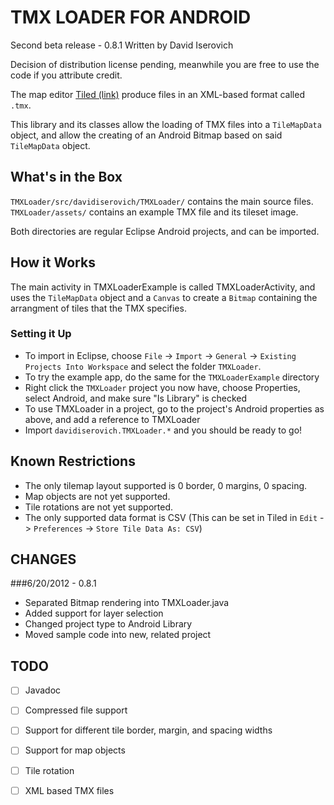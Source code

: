 TMX LOADER FOR ANDROID
======================
Second beta release - 0.8.1
Written by David Iserovich

Decision of distribution license pending,
meanwhile you are free to use the code if you
attribute credit.


The map editor [Tiled (link)](http://www.mapeditor.org/) produce files in an XML-based format called `.tmx`.

This library and its classes allow the loading of TMX files into a `TileMapData` object, and allow the creating of an Android Bitmap based on said `TileMapData` object.

What's in the Box
-----

`TMXLoader/src/davidiserovich/TMXLoader/` contains the main source files.
`TMXLoader/assets/` contains an example TMX file and its tileset image.

Both directories are regular Eclipse Android projects, and can be imported.

How it Works
---

The main activity in TMXLoaderExample is called TMXLoaderActivity, and uses the `TileMapData` object and a `Canvas` to create a `Bitmap` containing the arrangment of tiles that the TMX specifies.

### Setting it Up

- To import in Eclipse, choose `File` -> `Import` -> `General` -> `Existing Projects Into Workspace` and select the folder `TMXLoader`.
- To try the example app, do the same for the `TMXLoaderExample` directory
- Right click the `TMXLoader` project you now have, choose Properties, select Android, and make sure "Is Library" is checked
- To use TMXLoader in a project, go to the project's Android properties as above, and add a reference to TMXLoader
- Import `davidiserovich.TMXLoader.*` and you should be ready to go!


Known Restrictions
---

- The only tilemap layout supported is 0 border, 0 margins, 0 spacing.
- Map objects are not yet supported.
- Tile rotations are not yet supported.
- The only supported data format is CSV
(This can be set in Tiled in `Edit` -> `Preferences` -> `Store Tile Data As: CSV`)


CHANGES
-------

###6/20/2012 - 0.8.1
* Separated Bitmap rendering into TMXLoader.java
* Added support for layer selection
* Changed project type to Android Library
* Moved sample code into new, related project


TODO
----
- [ ] Javadoc
- [ ] Compressed file support
- [ ] Support for different tile border, margin, and spacing widths
- [ ] Support for map objects
- [ ] Tile rotation
- [ ] XML based TMX files
				






